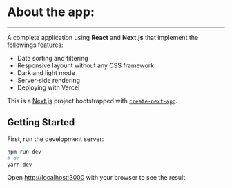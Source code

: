 # About the app:

---

A complete application using **React** and **Next.js** that implement the followings features:

- Data sorting and filtering
- Responsive layount without any CSS framework
- Dark and light mode
- Server-side rendering
- Deploying with Vercel

This is a [Next.js](https://nextjs.org/) project bootstrapped with [`create-next-app`](https://github.com/vercel/next.js/tree/canary/packages/create-next-app).

## Getting Started

First, run the development server:

```bash
npm run dev
# or
yarn dev
```

Open [http://localhost:3000](http://localhost:3000) with your browser to see the result.
